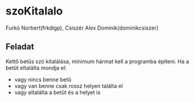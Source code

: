 # szoKitalalo

Furkó Norbert(frkdigp), Csiszér Alex Dominik(dominikcsiszer)

## Feladat
Kettő betűs szó kitalálása, minimum hármat kell a programba építeni. 
Ha a betűt eltalálta mondja el:
- vagy nincs benne betű 
- vagy van benne csak rossz helyen találta el
- vagy eltalálta a betűt és a helyet is